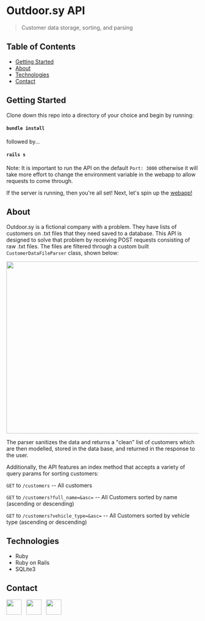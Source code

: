 # Outdoor.sy API

>Customer data storage, sorting, and parsing

## Table of Contents
* [Getting Started](#getting-started)
* [About](#about)
* [Technologies](#technologies)
* [Contact](#contact)

## Getting Started

Clone down this repo into a directory of your choice and begin by running:

#### `bundle install`

followed by...

#### `rails s`

Note: It is important to run the API on the default `Port: 3000` otherwise it will take more effort to change the environment variable in the webapp to allow requests to come through.

If the server is running, then you're all set!  Next, let's spin up the [webapp!](https://github.com/TJBachorz/odsy-customer-intake-webapp)

## About

Outdoor.sy is a fictional company with a problem.  They have lists of customers on .txt files that they need saved to a database.  This API is designed to solve that problem by receiving POST requests consisting of raw .txt files.  The files are filtered through a custom built `CustomerDataFileParser` class, shown below:

[<img src="https://i.imgur.com/MIqudHo.png" height="450" width="600"/>](https://i.imgur.com/MIqudHo.png)

The parser sanitizes the data and returns a "clean" list of customers which are then modelled, stored in the data base, and returned in the response to the user.  

Additionally, the API features an index method that accepts a variety of query params for sorting customers:

`GET` to `/customers` -- All customers

`GET` to `/customers?full_name=&asc=` -- All Customers sorted by name (ascending or descending)

`GET` to `/customers?vehicle_type=&asc=` -- All Customers sorted by vehicle type (ascending or descending)


## Technologies

* Ruby
* Ruby on Rails
* SQLite3

## Contact

[<img src="https://cdn2.iconfinder.com/data/icons/social-icons-33/128/Github-512.png" width="40" height="40"/>](https://github.com/TJBachorz) &nbsp; [<img src="https://cdn2.iconfinder.com/data/icons/social-media-applications/64/social_media_applications_14-linkedin-512.png" width="40" height="40"/>](https://www.linkedin.com/in/tjbachorz/) &nbsp; [<img src="https://cdn3.iconfinder.com/data/icons/popular-services-brands-vol-2/512/medium-512.png" width="40" height="40"/>](https://tjbachorz.medium.com/)
